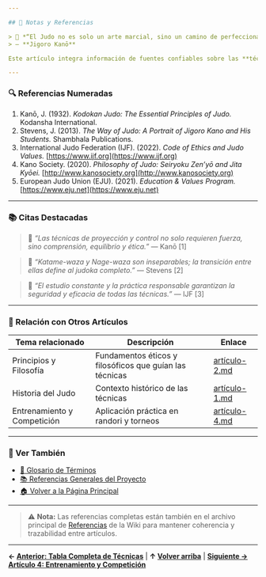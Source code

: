 ```yaml
---

## 🧾 Notas y Referencias

> 💬 *“El Judo no es solo un arte marcial, sino un camino de perfeccionamiento personal.”*  
> — **Jigoro Kanō**

Este artículo integra información de fuentes confiables sobre las **técnicas fundamentales del Judo**, incluyendo Nage-waza, Katame-waza y Atemi-waza, así como sus **subcategorías y aplicaciones prácticas**.

---
```


### 🔍 Referencias Numeradas

1. Kanō, J. (1932). *Kodokan Judo: The Essential Principles of Judo.* Kodansha International.  
2. Stevens, J. (2013). *The Way of Judo: A Portrait of Jigoro Kano and His Students.* Shambhala Publications.  
3. International Judo Federation (IJF). (2022). *Code of Ethics and Judo Values.* [https://www.ijf.org](https://www.ijf.org)  
4. Kano Society. (2020). *Philosophy of Judo: Seiryoku Zen’yō and Jita Kyōei.* [http://www.kanosociety.org](http://www.kanosociety.org)  
5. European Judo Union (EJU). (2021). *Education & Values Program.* [https://www.eju.net](https://www.eju.net)

---

### 📚 Citas Destacadas

> 💬 *“Las técnicas de proyección y control no solo requieren fuerza, sino comprensión, equilibrio y ética.”* — Kanō [1]  

> 💬 *“Katame-waza y Nage-waza son inseparables; la transición entre ellas define al judoka completo.”* — Stevens [2]  

> 💬 *“El estudio constante y la práctica responsable garantizan la seguridad y eficacia de todas las técnicas.”* — IJF [3]

---

### 🧩 Relación con Otros Artículos

| Tema relacionado | Descripción | Enlace |
|-----------------|-------------|--------|
| Principios y Filosofía | Fundamentos éticos y filosóficos que guían las técnicas | [artículo-2.md](artículo-2.md) |
| Historia del Judo | Contexto histórico de las técnicas | [artículo-1.md](artículo-1.md) |
| Entrenamiento y Competición | Aplicación práctica en randori y torneos | [artículo-4.md](artículo-4.md) |

---

### 📎 Ver También

- [📖 Glosario de Términos](glosario.md)  
- [📚 Referencias Generales del Proyecto](referencias.md)  
- [🏠 Volver a la Página Principal](index.md)

---

> ⚠️ **Nota:** Las referencias completas están también en el archivo principal de [Referencias](referencias.md) de la Wiki para mantener coherencia y trazabilidad entre artículos.

---

**← [Anterior: Tabla Completa de Técnicas](tabla-de-técnicas.md)** | **↑ [Volver arriba](notas-y-referencias3.md)** | **[Siguiente → Artículo 4: Entrenamiento y Competición](artículo-4.md)**
